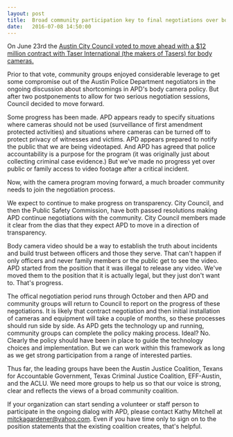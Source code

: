 ```yaml
---
layout: post
title:  Broad community participation key to final negotiations over body camera policy
date:   2016-07-08 14:50:00
---
```

On June 23rd the [Austin City Council voted to move ahead with a $12 million contract with Taser International (the  makers of Tasers) for body cameras.](http://www.austintexas.gov/department/city-council/2016/20160623-reg.htm)

Prior to that vote, community groups enjoyed considerable leverage to get some compromise out of the Austin Police Department negotiators in the ongoing discussion about shortcomings in APD's body camera policy. But after two postponements to allow for two serious negotiation sessions, Council decided to move forward. 

Some progress has been made. APD appears ready to specify situations where cameras should not be used (surveillance of first amendment protected activities) and situations where cameras can be turned off to protect privacy of witnesses and victims. APD appears prepared to notify the public that we are being videotaped. And APD has agreed that police accountability is a purpose for the program (it was originally just about collecting criminal case evidence.) But we've made no progress yet over public or family access to video footage after a critical incident. 

Now, with the camera program moving forward, a much broader community needs to join the negotiation process.

We expect to continue to make progress on transparency. City Council, and then the Public Safety Commission, have both passed resolutions making APD continue negotiations with the community. City Council members made it clear from the dias that they expect APD to move in a direction of transparency. 

Body camera video should be a way to establish the truth about incidents and build trust between officers and those they serve. That can't happen if only officers and never family members or the public get to see the video. APD started from the position that it was illegal to release any video. We've moved them to the position that it is actually legal, but they just don't want to. That's progress. 

The offical negotiation period runs through October and then APD and community groups will return to Council to report on the progress of these negotiations. It is likely that contract negotiation and then initial installation of cameras and equipment will take a couple of months, so these processes should run side by side. As APD gets the technology up and running, community groups can complete the policy making process. Ideal? No. Clearly the policy should have been in place to guide the technology choices and implementation. But we can work within this framework as long as we get strong participation from a range of interested parties.

Thus far, the leading groups have been the Austin Justice Coalition, Texans for Accountable Government, Texas Criminal Justice Coalition, EFF-Austin, and the ACLU. We need more groups to help us so that our voice is strong, clear and reflects the views of a broad community coalition.

If your organization can start sending a volunteer or staff person to participate in the ongoing dialog with APD, please contact Kathy Mitchell at mitckagardener@yahoo.com. Even if you have time only to sign on to the position statements that the existing coalition creates, that's helpful.

